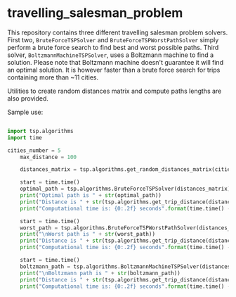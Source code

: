 # travelling_salesman_problem

This repository contains three different travelling salesman problem solvers.
First two, `BruteForceTSPSolver` and `BruteForceTSPWorstPathSolver` simply perform a brute force search to find best and worst possible paths.
Third solver, `BoltzmannMachineTSPSolver`, uses a Boltzmann machine to find a solution. Please note that Boltzmann machine doesn't guarantee it will find an optimal solution. It is however faster than a brute force search for trips containing more than ~11 cities.

Utilities to create random distances matrix and compute paths lengths are also provided.

Sample use:

```python

import tsp.algorithms
import time

cities_number = 5
    max_distance = 100

    distances_matrix = tsp.algorithms.get_random_distances_matrix(cities_number, max_distance)

    start = time.time()
    optimal_path = tsp.algorithms.BruteForceTSPSolver(distances_matrix).solve()
    print("Optimal path is " + str(optimal_path))
    print("Distance is " + str(tsp.algorithms.get_trip_distance(distances_matrix, optimal_path)))
    print("Computational time is: {0:.2f} seconds".format(time.time() - start))

    start = time.time()
    worst_path = tsp.algorithms.BruteForceTSPWorstPathSolver(distances_matrix).solve()
    print("\nWorst path is " + str(worst_path))
    print("Distance is " + str(tsp.algorithms.get_trip_distance(distances_matrix, worst_path)))
    print("Computational time is: {0:.2f} seconds".format(time.time() - start))

    start = time.time()
    boltzmann_path = tsp.algorithms.BoltzmannMachineTSPSolver(distances_matrix).solve()
    print("\nBoltzmann path is " + str(boltzmann_path))
    print("Distance is " + str(tsp.algorithms.get_trip_distance(distances_matrix, boltzmann_path)))
    print("Computational time is: {0:.2f} seconds".format(time.time() - start))
```
